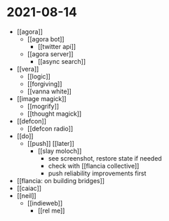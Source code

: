 # 2021-08-14

- [[agora]]
  - [[agora bot]]
    - [[twitter api]]
  - [[agora server]]
    - [[async search]]
- [[vera]]
  - [[logic]]
  - [[forgiving]]
  - [[vanna white]]
- [[image magick]]
  - [[mogrify]]
  - [[thought magick]]
- [[defcon]]
  - [[defcon radio]]
- [[do]]
  - [[push]] [[later]]
    - [[slay moloch]] 
      - see screenshot, restore state if needed
      - check with [[flancia collective]]
      - push reliability improvements first
- [[flancia: on building bridges]]
- [[caiac]]
- [[neil]]
  - [[indieweb]]
    - [[rel me]]
